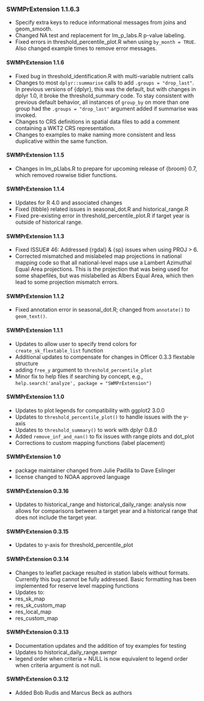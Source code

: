 ### SWMPrExtension 1.1.6.3
* Specify extra keys to reduce informational messages from joins and geom_smooth.
* Changed NA test and replacement for lm_p_labs.R p-value labeling.
* Fixed errors in threshold_percentile_plot.R when using `by_month = TRUE`. Also changed example times to remove error messages.

#### SWMPrExtension 1.1.6
* Fixed bug in threshold_identification.R with multi-variable nutrient calls
* Changes to most `dplyr::summarise` calls to add `.groups = "drop_last"`. In previous versions of {dplyr}, this was the default, but with changes in dplyr 1.0, it broke the threshold_summary code.  To stay consistent with previous default behavior, all instances of `group_by` on more than one group had the `.groups = "drop_last"` argument added if summarise was invoked.
* Changes to CRS definitions in spatial data files to add a comment containing
a WKT2 CRS representation.
* Changes to examples to make naming more consistent and less duplicative within the same function.

#### SWMPrExtension 1.1.5
* Changes in lm_pLlabs.R to prepare for upcoming release of {broom} 0.7, which removed rowwise tidier functions.

#### SWMPrExtension 1.1.4
* Updates for R 4.0 and associated changes
* Fixed {tibble} related issues in seasonal_dot.R and historical_range.R
* Fixed pre-existing error in threshold_percentile_plot.R if target year is outside of historical range.

#### SWMPrExtension 1.1.3
* Fixed ISSUE# 46: Addressed {rgdal} & {sp} issues when using PROJ > 6. 
* Corrected mismatched and mislabeled map projections in national mapping code so that all national-level maps use a Lambert Azimuthal Equal Area projections.  This is the projection that was being used for some shapefiles, but was mislabelled as Albers Equal Area, which then lead to some projection mismatch errors.

#### SWMPrExtension 1.1.2
* Fixed annotation error in seasonal_dot.R; changed from `annotate()` to `geom_text()`.

#### SWMPrExtension 1.1.1
* Updates to allow user to specify trend colors for `create_sk_flextable_list` function
* Additional updates to compensate for changes in Officer 0.3.3 flextable structure
* adding `free_y` argument to `threshold_percentile_plot`
* Minor fix to help files if searching by concept, e.g., `help.search('analyze', package = "SWMPrExtension")`

#### SWMPrExtension 1.1.0
* Updates to plot legends for compatibility with ggplot2 3.0.0
* Updates to `threshold_percentile_plot()` to handle issues with the y-axis
* Updates to `threshold_summary()` to work with dplyr 0.8.0
* Added `remove_inf_and_nan()` to fix issues with range plots and dot_plot
* Corrections to custom mapping functions (label placement)

#### SWMPrExtension 1.0
* package maintainer changed from Julie Padilla to Dave Eslinger
* license changed to NOAA approved language

#### SWMPrExtension 0.3.16
* Updates to historical_range and historical_daily_range: analysis now allows for comparisons between a target year and a historical range that does not include the target year.

#### SWMPrExtension 0.3.15
* Updates to y-axis for threshold_percentile_plot

#### SWMPrExtension 0.3.14
* Changes to leaflet package resulted in station labels without formats. Currently this bug cannot be fully addressed. Basic formatting has been implemented for reserve level mapping functions
* Updates to:
 * res_sk_map
 * res_sk_custom_map
 * res_local_map
 * res_custom_map

#### SWMPrExtension 0.3.13
* Documentation updates and the addition of toy examples for testing
* Updates to historical_daily_range.swmpr
 * legend order when criteria = NULL is now equivalent to legend order when criteria argument is not null.

#### SWMPrExtension 0.3.12

* Added Bob Rudis and Marcus Beck as authors
